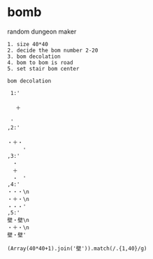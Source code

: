 # bomb
random dungeon maker

```
1. size 40*40
2. decide the bom number 2-20
3. bom decolation
4. bom to bom is road
5. set stair bom center 
```
```
bom decolation

 1:'
 　　　
 　＋　
 　　
 '
,2:'
　　　
・＋・
　　　'
,3:'
　・　
　＋　
　・　'
,4:'
・・・\n
・＋・\n
・・・'
,5:'
壁・壁\n
・＋・\n
壁・壁'
```
```
(Array(40*40+1).join('壁')).match(/.{1,40}/g)
```
